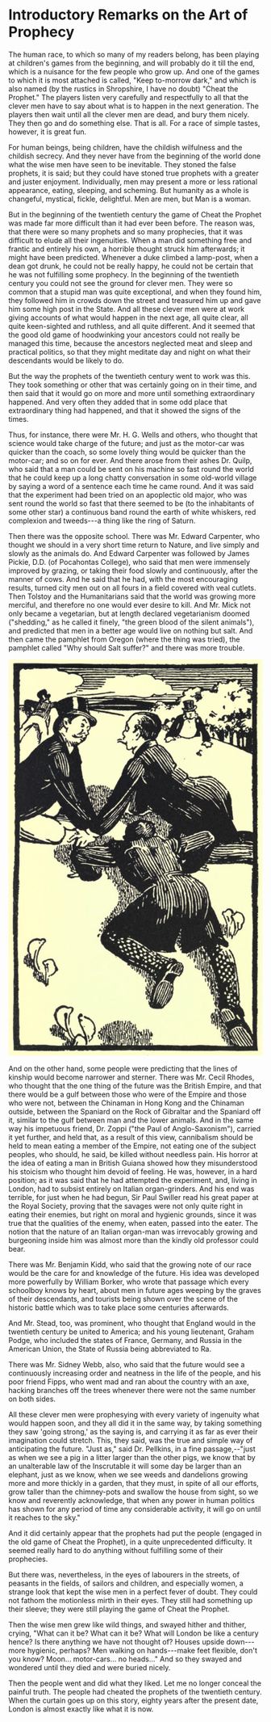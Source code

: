 # Introductory Remarks on the Art of Prophecy

The human race, to which so many of my readers belong, has been playing at children's games from the beginning, and will probably do it till the end, which is a nuisance for the few people who grow up. And one of the games to which it is most attached is called, "Keep to-morrow dark," and which is also named (by the rustics in Shropshire, I have no doubt) "Cheat the Prophet." The players listen very carefully and respectfully to all that the clever men have to say about what is to happen in the next generation. The players then wait until all the clever men are dead, and bury them nicely. They then go and do something else. That is all. For a race of simple tastes, however, it is great fun.

For human beings, being children, have the childish wilfulness and the childish secrecy. And they never have from the beginning of the world done what the wise men have seen to be inevitable. They stoned the false prophets, it is said; but they could have stoned true prophets with a greater and juster enjoyment. Individually, men may present a more or less rational appearance, eating, sleeping, and scheming. But humanity as a whole is changeful, mystical, fickle, delightful. Men are men, but Man is a woman.

But in the beginning of the twentieth century the game of Cheat the Prophet was made far more difficult than it had ever been before. The reason was, that there were so many prophets and so many prophecies, that it was difficult to elude all their ingenuities. When a man did something free and frantic and entirely his own, a horrible thought struck him afterwards; it might have been predicted. Whenever a duke climbed a lamp-post, when a dean got drunk, he could not be really happy, he could not be certain that he was not fulfilling some prophecy. In the beginning of the twentieth century you could not see the ground for clever men. They were so common that a stupid man was quite exceptional, and when they found him, they followed him in crowds down the street and treasured him up and gave him some high post in the State. And all these clever men were at work giving accounts of what would happen in the next age, all quite clear, all quite keen-sighted and ruthless, and all quite different. And it seemed that the good old game of hoodwinking your ancestors could not really be managed this time, because the ancestors neglected meat and sleep and practical politics, so that they might meditate day and night on what their descendants would be likely to do.

But the way the prophets of the twentieth century went to work was this. They took something or other that was certainly going on in their time, and then said that it would go on more and more until something extraordinary happened. And very often they added that in some odd place that extraordinary thing had happened, and that it showed the signs of the times.

Thus, for instance, there were Mr. H. G. Wells and others, who thought that science would take charge of the future; and just as the motor-car was quicker than the coach, so some lovely thing would be quicker than the motor-car; and so on for ever. And there arose from their ashes Dr. Quilp, who said that a man could be sent on his machine so fast round the world that he could keep up a long chatty conversation in some old-world village by saying a word of a sentence each time he came round. And it was said that the experiment had been tried on an apoplectic old major, who was sent round the world so fast that there seemed to be (to the inhabitants of some other star) a continuous band round the earth of white whiskers, red complexion and tweeds---a thing like the ring of Saturn.

Then there was the opposite school. There was Mr. Edward Carpenter, who thought we should in a very short time return to Nature, and live simply and slowly as the animals do. And Edward Carpenter was followed by James Pickie, D.D. (of Pocahontas College), who said that men were immensely improved by grazing, or taking their food slowly and continuously, after the manner of cows. And he said that he had, with the most encouraging results, turned city men out on all fours in a field covered with veal cutlets. Then Tolstoy and the Humanitarians said that the world was growing more merciful, and therefore no one would ever desire to kill. And Mr. Mick not only became a vegetarian, but at length declared vegetarianism doomed ("shedding," as he called it finely, "the green blood of the silent animals"), and predicted that men in a better age would live on nothing but salt. And then came the pamphlet from Oregon (where the thing was tried), the pamphlet called "Why should Salt suffer?" and there was more trouble.

![city men out on all fours in a field covered with veal cutlets](CityMen.png)

And on the other hand, some people were predicting that the lines of kinship would become narrower and sterner. There was Mr. Cecil Rhodes, who thought that the one thing of the future was the British Empire, and that there would be a gulf between those who were of the Empire and those who were not, between the Chinaman in Hong Kong and the Chinaman outside, between the Spaniard on the Rock of Gibraltar and the Spaniard off it, similar to the gulf between man and the lower animals. And in the same way his impetuous friend, Dr. Zoppi ("the Paul of Anglo-Saxonism"), carried it yet further, and held that, as a result of this view, cannibalism should be held to mean eating a member of the Empire, not eating one of the subject peoples, who should, he said, be killed without needless pain. His horror at the idea of eating a man in British Guiana showed how they misunderstood his stoicism who thought him devoid of feeling. He was, however, in a hard position; as it was said that he had attempted the experiment, and, living in London, had to subsist entirely on Italian organ-grinders. And his end was terrible, for just when he had begun, Sir Paul Swiller read his great paper at the Royal Society, proving that the savages were not only quite right in eating their enemies, but right on moral and hygienic grounds, since it was true that the qualities of the enemy, when eaten, passed into the eater. The notion that the nature of an Italian organ-man was irrevocably growing and burgeoning inside him was almost more than the kindly old professor could bear.

There was Mr. Benjamin Kidd, who said that the growing note of our race would be the care for and knowledge of the future. His idea was developed more powerfully by William Borker, who wrote that passage which every schoolboy knows by heart, about men in future ages weeping by the graves of their descendants, and tourists being shown over the scene of the historic battle which was to take place some centuries afterwards.

And Mr. Stead, too, was prominent, who thought that England would in the twentieth century be united to America; and his young lieutenant, Graham Podge, who included the states of France, Germany, and Russia in the American Union, the State of Russia being abbreviated to Ra.

There was Mr. Sidney Webb, also, who said that the future would see a continuously increasing order and neatness in the life of the people, and his poor friend Fipps, who went mad and ran about the country with an axe, hacking branches off the trees whenever there were not the same number on both sides.

All these clever men were prophesying with every variety of ingenuity what would happen soon, and they all did it in the same way, by taking something they saw 'going strong,' as the saying is, and carrying it as far as ever their imagination could stretch. This, they said, was the true and simple way of anticipating the future. "Just as," said Dr. Pellkins, in a fine passage,--"just as when we see a pig in a litter larger than the other pigs, we know that by an unalterable law of the Inscrutable it will some day be larger than an elephant, just as we know, when we see weeds and dandelions growing more and more thickly in a garden, that they must, in spite of all our efforts, grow taller than the chimney-pots and swallow the house from sight, so we know and reverently acknowledge, that when any power in human politics has shown for any period of time any considerable activity, it will go on until it reaches to the sky."

And it did certainly appear that the prophets had put the people (engaged in the old game of Cheat the Prophet), in a quite unprecedented difficulty. It seemed really hard to do anything without fulfilling some of their prophecies.

But there was, nevertheless, in the eyes of labourers in the streets, of peasants in the fields, of sailors and children, and especially women, a strange look that kept the wise men in a perfect fever of doubt. They could not fathom the motionless mirth in their eyes. They still had something up their sleeve; they were still playing the game of Cheat the Prophet.

Then the wise men grew like wild things, and swayed hither and thither, crying, "What can it be? What can it be? What will London be like a century hence? Is there anything we have not thought of? Houses upside down---more hygienic, perhaps? Men walking on hands---make feet flexible, don't you know? Moon... motor-cars... no heads..." And so they swayed and wondered until they died and were buried nicely.

Then the people went and did what they liked. Let me no longer conceal the painful truth. The people had cheated the prophets of the twentieth century. When the curtain goes up on this story, eighty years after the present date, London is almost exactly like what it is now.
